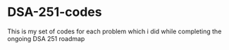 # DSA-251-codes
This is my set of codes for each problem which i did while completing the ongoing DSA 251 roadmap
